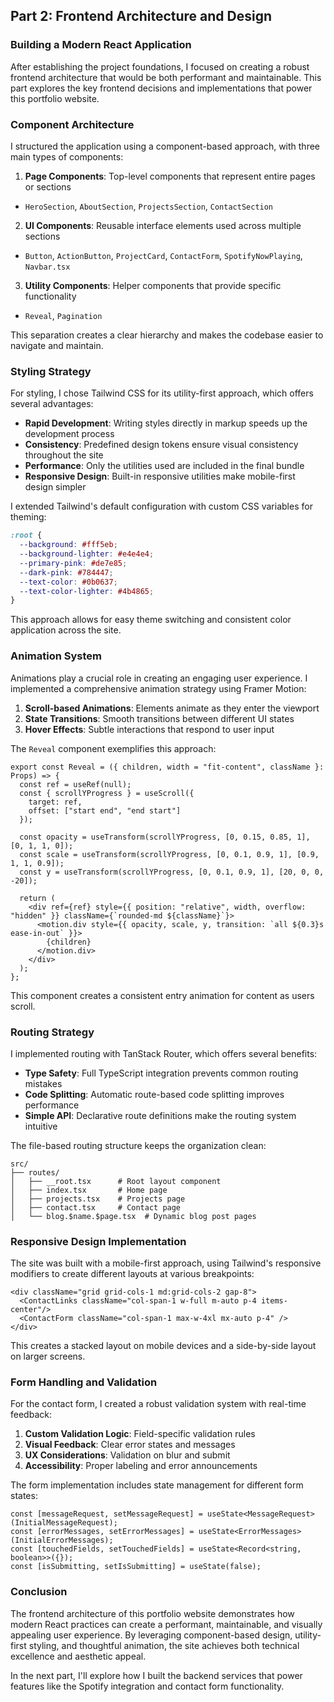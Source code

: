 ## Part 2: Frontend Architecture and Design

### Building a Modern React Application

After establishing the project foundations, I focused on creating a robust frontend architecture that would be both performant and maintainable. This part explores the key frontend decisions and implementations that power this portfolio website.

### Component Architecture

I structured the application using a component-based approach, with three main types of components:

1. **Page Components**: Top-level components that represent entire pages or sections

  - `HeroSection`, `AboutSection`, `ProjectsSection`, `ContactSection`

2. **UI Components**: Reusable interface elements used across multiple sections

  - `Button`, `ActionButton`, `ProjectCard`, `ContactForm`, `SpotifyNowPlaying`, `Navbar.tsx`

3. **Utility Components**: Helper components that provide specific functionality

  - `Reveal`, `Pagination`

This separation creates a clear hierarchy and makes the codebase easier to navigate and maintain.

### Styling Strategy

For styling, I chose Tailwind CSS for its utility-first approach, which offers several advantages:

- **Rapid Development**: Writing styles directly in markup speeds up the development process
- **Consistency**: Predefined design tokens ensure visual consistency throughout the site
- **Performance**: Only the utilities used are included in the final bundle
- **Responsive Design**: Built-in responsive utilities make mobile-first design simpler

I extended Tailwind's default configuration with custom CSS variables for theming:

```css
:root {
  --background: #fff5eb;
  --background-lighter: #e4e4e4;
  --primary-pink: #de7e85;
  --dark-pink: #784447;
  --text-color: #0b0637;
  --text-color-lighter: #4b4865;
}
```

This approach allows for easy theme switching and consistent color application across the site.

### Animation System

Animations play a crucial role in creating an engaging user experience. I implemented a comprehensive animation strategy using Framer Motion:

1. **Scroll-based Animations**: Elements animate as they enter the viewport
2. **State Transitions**: Smooth transitions between different UI states
3. **Hover Effects**: Subtle interactions that respond to user input

The `Reveal` component exemplifies this approach:

```tsx
export const Reveal = ({ children, width = "fit-content", className }: Props) => {
  const ref = useRef(null);
  const { scrollYProgress } = useScroll({
    target: ref,
    offset: ["start end", "end start"]
  });
  
  const opacity = useTransform(scrollYProgress, [0, 0.15, 0.85, 1], [0, 1, 1, 0]);
  const scale = useTransform(scrollYProgress, [0, 0.1, 0.9, 1], [0.9, 1, 1, 0.9]);
  const y = useTransform(scrollYProgress, [0, 0.1, 0.9, 1], [20, 0, 0, -20]);

  return (
    <div ref={ref} style={{ position: "relative", width, overflow: "hidden" }} className={`rounded-md ${className}`}>
      <motion.div style={{ opacity, scale, y, transition: `all ${0.3}s ease-in-out` }}>
        {children}
      </motion.div>
    </div>
  );
};
```

This component creates a consistent entry animation for content as users scroll.

### Routing Strategy

I implemented routing with TanStack Router, which offers several benefits:

- **Type Safety**: Full TypeScript integration prevents common routing mistakes
- **Code Splitting**: Automatic route-based code splitting improves performance
- **Simple API**: Declarative route definitions make the routing system intuitive

The file-based routing structure keeps the organization clean:

```plaintext
src/
├── routes/
│   ├── __root.tsx      # Root layout component
│   ├── index.tsx       # Home page
│   ├── projects.tsx    # Projects page
│   ├── contact.tsx     # Contact page
│   └── blog.$name.$page.tsx  # Dynamic blog post pages
```

### Responsive Design Implementation

The site was built with a mobile-first approach, using Tailwind's responsive modifiers to create different layouts at various breakpoints:

```tsx
<div className="grid grid-cols-1 md:grid-cols-2 gap-8">
  <ContactLinks className="col-span-1 w-full m-auto p-4 items-center"/>
  <ContactForm className="col-span-1 max-w-4xl mx-auto p-4" />
</div>
```

This creates a stacked layout on mobile devices and a side-by-side layout on larger screens.

### Form Handling and Validation

For the contact form, I created a robust validation system with real-time feedback:

1. **Custom Validation Logic**: Field-specific validation rules
2. **Visual Feedback**: Clear error states and messages
3. **UX Considerations**: Validation on blur and submit
4. **Accessibility**: Proper labeling and error announcements

The form implementation includes state management for different form states:

```tsx
const [messageRequest, setMessageRequest] = useState<MessageRequest>(InitialMessageRequest);
const [errorMessages, setErrorMessages] = useState<ErrorMessages>(InitialErrorMessages);
const [touchedFields, setTouchedFields] = useState<Record<string, boolean>>({});
const [isSubmitting, setIsSubmitting] = useState(false);
```

### Conclusion

The frontend architecture of this portfolio website demonstrates how modern React practices can create a performant, maintainable, and visually appealing user experience. By leveraging component-based design, utility-first styling, and thoughtful animation, the site achieves both technical excellence and aesthetic appeal.

In the next part, I'll explore how I built the backend services that power features like the Spotify integration and contact form functionality.
